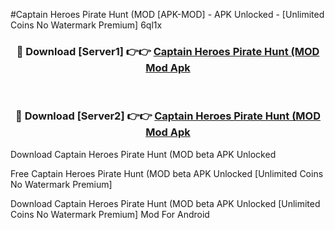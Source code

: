 #Captain Heroes Pirate Hunt (MOD [APK-MOD] - APK Unlocked - [Unlimited Coins No Watermark Premium] 6ql1x



<div align="center">

<h3>🔴 Download [Server1] 👉👉 <a href="https://momento.my/?title=Captain_Heroes_Pirate_Hunt_(MOD">Captain Heroes Pirate Hunt (MOD Mod Apk</a></h3><br>

<h3>🔴 Download [Server2] 👉👉 <a href="https://momento.my/?title=Captain_Heroes_Pirate_Hunt_(MOD">Captain Heroes Pirate Hunt (MOD Mod Apk</a></h3>
</div>



Download Captain Heroes Pirate Hunt (MOD beta APK Unlocked

Free Captain Heroes Pirate Hunt (MOD beta APK Unlocked [Unlimited Coins No Watermark Premium]

Download Captain Heroes Pirate Hunt (MOD beta APK Unlocked [Unlimited Coins No Watermark Premium] Mod For Android
